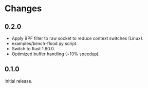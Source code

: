 # Changes

## 0.2.0

* Apply BPF filter to raw socket to reduce context switches (Linux).
* examples/bench-flood.py script.
* Switch to Rust 1.60.0.
* Optimized buffer handling (~10% speedup).

## 0.1.0

Initial release.